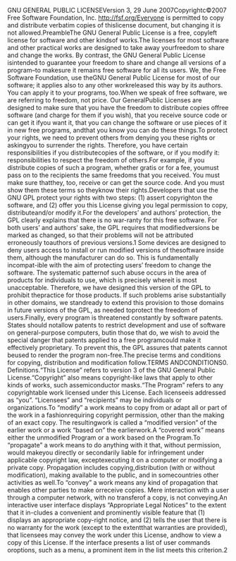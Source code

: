 
GNU GENERAL PUBLIC LICENSEVersion 3, 29 June 2007Copyrightc©2007 Free Software Foundation, Inc. http://fsf.org/Everyone is permitted to copy and distribute verbatim copies of thislicense document, but changing it is not allowed.PreambleThe GNU General Public License is a free, copyleft license for software and other kindsof works.The licenses for most software and other practical works are designed to take away yourfreedom to share and change the works.  By contrast, the GNU General Public License isintended to guarantee your freedom to share and change all versions of a program–to makesure it remains free software for all its users.  We, the Free Software Foundation, use theGNU General Public License for most of our software;  it applies also to any other workreleased this way by its authors. You can apply it to your programs, too.When we speak of free software, we are referring to freedom, not price.  Our GeneralPublic Licenses are designed to make sure that you have the freedom to distribute copies offree software (and charge for them if you wish), that you receive source code or can get it ifyou want it, that you can change the software or use pieces of it in new free programs, andthat you know you can do these things.To protect your rights, we need to prevent others from denying you these rights or askingyou to surrender the rights.   Therefore,  you have certain responsibilities if you distributecopies of the software, or if you modify it: responsibilities to respect the freedom of others.For example, if you distribute copies of such a program, whether gratis or for a fee, youmust pass on to the recipients the same freedoms that you received. You must make sure thatthey, too, receive or can get the source code.  And you must show them these terms so theyknow their rights.Developers that use the GNU GPL protect your rights with two steps: (1) assert copyrighton the software, and (2) offer you this License giving you legal permission to copy, distributeand/or modify it.For the developers’ and authors’ protection, the GPL clearly explains that there is no war-ranty for this free software. For both users’ and authors’ sake, the GPL requires that modifiedversions be marked as changed, so that their problems will not be attributed erroneously toauthors of previous versions.1
Some devices are designed to deny users access to install or run modified versions of thesoftware inside them, although the manufacturer can do so. This is fundamentally incompat-ible with the aim of protecting users’ freedom to change the software. The systematic patternof such abuse occurs in the area of products for individuals to use, which is precisely whereit is most unacceptable. Therefore, we have designed this version of the GPL to prohibit thepractice for those products.  If such problems arise substantially in other domains, we standready to extend this provision to those domains in future versions of the GPL, as needed toprotect the freedom of users.Finally, every program is threatened constantly by software patents.  States should notallow patents to restrict development and use of software on general-purpose computers, butin those that do, we wish to avoid the special danger that patents applied to a free programcould make it effectively proprietary. To prevent this, the GPL assures that patents cannot beused to render the program non-free.The precise terms and conditions for copying, distribution and modification follow.TERMS ANDCONDITIONS0.  Definitions.“This License” refers to version 3 of the GNU General Public License.“Copyright” also means copyright-like laws that apply to other kinds of works, such assemiconductor masks.“The Program” refers to any copyrightable work licensed under this License. Each licenseeis addressed as “you”. “Licensees” and “recipients” may be individuals or organizations.To  “modify”  a  work  means  to  copy  from  or  adapt  all  or  part  of  the  work  in  a  fashionrequiring copyright permission,  other than the making of an exact copy.   The resultingwork is called a “modified version” of the earlier work or a work “based on” the earlierwork.A “covered work” means either the unmodified Program or a work based on the Program.To “propagate” a work means to do anything with it that, without permission, would makeyou directly or secondarily liable for infringement under applicable copyright law, exceptexecuting it on a computer or modifying a private copy.  Propagation includes copying,distribution (with or without modification), making available to the public, and in somecountries other activities as well.To “convey” a work means any kind of propagation that enables other parties to make orreceive copies. Mere interaction with a user through a computer network, with no transferof a copy, is not conveying.An interactive user interface displays “Appropriate Legal Notices” to the extent that it in-cludes a convenient and prominently visible feature that (1) displays an appropriate copy-right notice, and (2) tells the user that there is no warranty for the work (except to the extentthat warranties are provided), that licensees may convey the work under this License, andhow to view a copy of this License.  If the interface presents a list of user commands oroptions, such as a menu, a prominent item in the list meets this criterion.2
